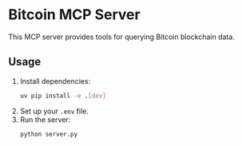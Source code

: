 # Bitcoin MCP Server

This MCP server provides tools for querying Bitcoin blockchain data.

## Usage

1.  Install dependencies:
    ```bash
    uv pip install -e .[dev]
    ```
2.  Set up your `.env` file.
3.  Run the server:
    ```bash
    python server.py
    ```
